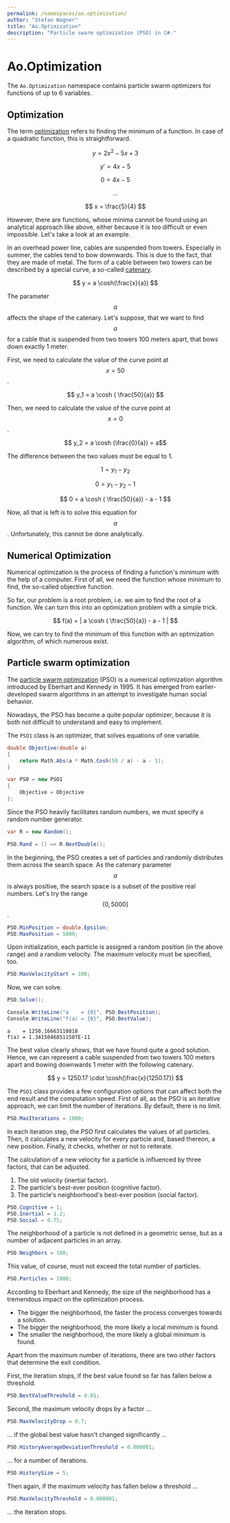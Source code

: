 ```yaml
---
permalink: /namespaces/ao.optimization/
author: "Stefan Wagner"
title: "Ao.Optimization"
description: "Particle swarm optimization (PSO) in C#."
---
```


# Ao.Optimization

The `Ao.Optimization` namespace contains particle swarm optimizers for functions of up to 6 variables.

## Optimization

The term [optimization](https://en.wikipedia.org/wiki/Mathematical_optimization) refers to finding the minimum of a function. In case of a quadratic function, this is straightforward.

$$ y = 2x^2 - 5x + 3 $$

$$ y' = 4x - 5 $$

$$ 0 = 4x - 5 $$

$$ ... $$

$$ x = \frac{5}{4} $$

However, there are functions, whose minima cannot be found using an analytical approach like above, either because it is too difficult or even impossible. Let's take a look at an example.

In an overhead power line, cables are suspended from towers. Especially in summer, the cables tend to bow downwards. This is due to the fact, that they are made of metal. The form of a cable between two towers can be described by a special curve, a so-called [catenary](https://en.wikipedia.org/wiki/Catenary).

$$ y = a \cosh(\frac{x}{a}) $$

The parameter $$a$$ affects the shape of the catenary. Let's suppose, that we want to find $$a$$ for a cable that is suspended from two towers 100 meters apart, that bows down exactly 1 meter.

First, we need to calculate the value of the curve point at $$x=50$$.

$$ y_1 = a \cosh ( \frac{50}{a}) $$

Then, we need to calculate the value of the curve point at $$x=0$$.

$$ y_2 = a \cosh (\frac{0}{a}) = a$$

The difference between the two values must be equal to 1.

$$ 1 = y_1 - y_2 $$

$$ 0 = y_1 - y_2 - 1$$

$$ 0 = a \cosh ( \frac{50}{a}) - a - 1 $$

Now, all that is left is to solve this equation for $$a$$. Unfortunately, this cannot be done analytically.

## Numerical Optimization

Numerical optimization is the process of finding a function's minimum with the help of a computer. First of all, we need the function whose minimum to find, the so-called objective function.

So far, our problem is a root problem, i.e. we aim to find the root of a function. We can turn this into an optimization problem with a simple trick.

$$ f(a) = | a \cosh ( \frac{50}{a}) - a - 1 | $$

Now, we can try to find the minimum of this function with an optimization algorithm, of which numerous exist.

## Particle swarm optimization

The [particle swarm optimization](https://en.wikipedia.org/wiki/Particle_swarm_optimization) (PSO) is a numerical optimization algorithm introduced by Eberhart and Kennedy in 1995. It has emerged from earlier-developed swarm algorithms in an attempt to investigate human social behavior.

Nowadays, the PSO has become a quite popular optimizer, because it is both not difficult to understand and easy to implement.

The `PSO1` class is an optimizer, that solves equations of one variable.

```csharp
double Objective(double a)
{
    return Math.Abs(a * Math.Cosh(50 / a) - a - 1);
}
```

```csharp
var PSO = new PSO1
{
    Objective = Objective
};
```

Since the PSO heavily facilitates random numbers, we must specify a random number generator.

```csharp
var R = new Random();

PSO.Rand = () => R.NextDouble();
```

In the beginning, the PSO creates a set of particles and randomly distributes them across the search space. As the catenary parameter $$a$$ is always positive, the search space is a subset of the positive real numbers. Let's try the range $$(0, 5000]$$.

```csharp
PSO.MinPosition = double.Epsilon;
PSO.MaxPosition = 5000;
```

Upon initialization, each particle is assigned a random position (in the above range) and a random velocity. The maximum velocity must be specified, too.

```csharp
PSO.MaxVelocityStart = 100;
```

Now, we can solve.

```csharp
PSO.Solve();

Console.WriteLine("a    = {0}", PSO.BestPosition);
Console.WriteLine("f(a) = {0}", PSO.BestValue);
```

```console
a    = 1250.16663110818
f(a) = 1.34150468511507E-11
```

The best value clearly shows, that we have found quite a good solution. Hence, we can represent a cable suspended from two towers 100 meters apart and bowing downwards 1 meter with the following catenary.

$$ y = 1250.17 \cdot \cosh(\frac{x}{1250.17}) $$

The `PSO1` class provides a few configuration options that can affect both the end result and the computation speed. First of all, as the PSO is an iterative approach, we can limit the number of iterations. By default, there is no limit.

```csharp
PSO.MaxIterations = 1000;
```

In each iteration step, the PSO first calculates the values of all particles. Then, it calculates a new velocity for every particle and, based thereon, a new position. Finally, it checks, whether or not to reiterate.

The calculation of a new velocity for a particle is influenced by three factors, that can be adjusted.

1. The old velocity (inertial factor).
2. The particle's best-ever position (cognitive factor).
3. The particle's neighborhood's best-ever position (social factor).

```csharp
PSO.Cognitive = 1;
PSO.Inertial = 1.2;
PSO.Social = 0.75;
```

The neighborhood of a particle is not defined in a geometric sense, but as a number of adjacent particles in an array.

```csharp
PSO.Neighbors = 100;
```

This value, of course, must not exceed the total number of particles. 

```csharp
PSO.Particles = 1000;
```

According to Eberhart and Kennedy, the size of the neighborhood has a tremendous impact on the optimization process.

- The bigger the neighborhood, the faster the process converges towards a solution.
- The bigger the neighborhood, the more likely a local minimum is found.
- The smaller the neighborhood, the more likely a global minimum is found.

Apart from the maximum number of iterations, there are two other factors that determine the exit condition.

First, the iteration stops, if the best value found so far has fallen below a threshold.

```csharp
PSO.BestValueThreshold = 0.01;
```

Second, the maximum velocity drops by a factor ...

```csharp
PSO.MaxVelocityDrop = 0.7;
```

... if the global best value hasn't changed significantly ...

```csharp
PSO.HistoryAverageDeviationThreshold = 0.000001;
```

... for a number of iterations.

```csharp
PSO.HistorySize = 5;
```

Then again, if the maximum velocity has fallen below a threshold ...

```csharp
PSO.MaxVelocityThreshold = 0.000001;
```

... the iteration stops.
